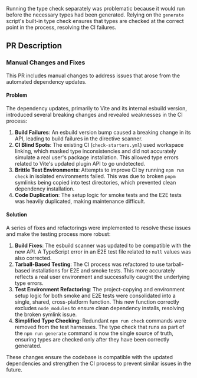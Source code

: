 Running the type check separately was problematic because it would run before the necessary types had been generated. Relying on the `generate` script's built-in type check ensures that types are checked at the correct point in the process, resolving the CI failures.

## PR Description

### Manual Changes and Fixes

This PR includes manual changes to address issues that arose from the automated dependency updates.

#### Problem

The dependency updates, primarily to Vite and its internal esbuild version, introduced several breaking changes and revealed weaknesses in the CI process:

1.  **Build Failures**: An esbuild version bump caused a breaking change in its API, leading to build failures in the directive scanner.
2.  **CI Blind Spots**: The existing CI (`check-starters.yml`) used workspace linking, which masked type inconsistencies and did not accurately simulate a real user's package installation. This allowed type errors related to Vite's updated plugin API to go undetected.
3.  **Brittle Test Environments**: Attempts to improve CI by running `npm run check` in isolated environments failed. This was due to broken `pnpm` symlinks being copied into test directories, which prevented clean dependency installation.
4.  **Code Duplication**: The setup logic for smoke tests and the E2E tests was heavily duplicated, making maintenance difficult.

#### Solution

A series of fixes and refactorings were implemented to resolve these issues and make the testing process more robust:

1.  **Build Fixes**: The esbuild scanner was updated to be compatible with the new API. A TypeScript error in an E2E test file related to `null` values was also corrected.
2.  **Tarball-Based Testing**: The CI process was refactored to use tarball-based installations for E2E and smoke tests. This more accurately reflects a real user environment and successfully caught the underlying type errors.
3.  **Test Environment Refactoring**: The project-copying and environment setup logic for both smoke and E2E tests were consolidated into a single, shared, cross-platform function. This new function correctly excludes `node_modules` to ensure clean dependency installs, resolving the broken symlink issue.
4.  **Simplified Type Checking**: Redundant `npm run check` commands were removed from the test harnesses. The type check that runs as part of the `npm run generate` command is now the single source of truth, ensuring types are checked only after they have been correctly generated.

These changes ensure the codebase is compatible with the updated dependencies and strengthen the CI process to prevent similar issues in the future.

